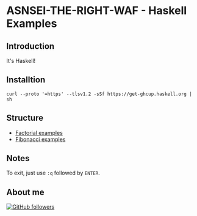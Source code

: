 # ASNSEI-THE-RIGHT-WAF - Haskell Examples

## Introduction

It's Haskell!

## Installtion

```shell
curl --proto '=https' --tlsv1.2 -sSf https://get-ghcup.haskell.org | sh
```

## Structure

-   [Factorial examples](./factorial)
-   [Fibonacci examples](./fibonacci)

## Notes

To exit, just use `:q` followed by `ENTER`.

## About me

[![GitHub followers](https://img.shields.io/github/followers/jesperancinha.svg?label=Jesperancinha&style=for-the-badge&logo=github&color=grey "GitHub")](https://github.com/jesperancinha)
